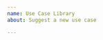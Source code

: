 ```yaml
---
name: Use Case Library
about: Suggest a new use case

---
```


<!--
See the glossary at http://nih-data-commons.us/use-case-library/glossary.

To contribute a new user use case, please follow the guidelines in the template document https://docs.google.com/document/d/1bAfdDyuiZikHUUUFutoBSvsfbiSe6_PYpr8kGkHdilI/edit# 
--->
